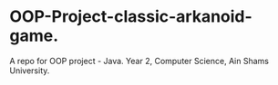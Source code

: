 # OOP-Project-classic-arkanoid-game.
A repo for OOP project - Java. Year 2, Computer Science, Ain Shams University. 
